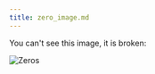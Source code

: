 ```yaml
---
title: zero_image.md
---
```


You can't see this image, it is broken:

![Zeros](../zero.png "Zeros")
